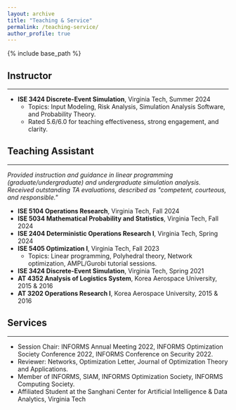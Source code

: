 ```yaml
---
layout: archive
title: "Teaching & Service"
permalink: /teaching-service/
author_profile: true
---
```


{% include base_path %}

## Instructor
---
- **ISE 3424 Discrete-Event Simulation**, Virginia Tech, Summer 2024
  - Topics: Input Modeling, Risk Analysis, Simulation Analysis Software, and Probability Theory.
  - Rated 5.6/6.0 for teaching effectiveness, strong engagement, and clarity.

## Teaching Assistant
---
*Provided instruction and guidance in linear programming (graduate/undergraduate) and undergraduate simulation analysis. Received outstanding TA evaluations, described as "competent, courteous, and responsible."*
- **ISE 5104 Operations Research**, Virginia Tech, Fall 2024
- **ISE 5034 Mathematical Probability and Statistics**, Virginia Tech, Fall 2024
- **ISE 2404 Deterministic Operations Research I**, Virginia Tech, Spring 2024
- **ISE 5405 Optimization I**, Virginia Tech, Fall 2023
  - Topics: Linear programming, Polyhedral theory, Network optimization, AMPL/Gurobi tutorial sessions.
- **ISE 3424 Discrete-Event Simulation**, Virginia Tech, Spring 2021
- **AT 4352 Analysis of Logistics System**, Korea Aerospace University, 2015 & 2016
- **AT 3202 Operations Research I**, Korea Aerospace University, 2015 & 2016

<!-- ## Teaching Assistant at Virginia Tech
---
- ISE 2404: Deterministic Operations Research I, Spring 2024
- ISE 5405: Optimization I, Fall 2023
  - Linear Programming, AMPL/Gurobi Tutorial
- ISE 3424: Discrete-Event Simulation, Spring 2021

## Teaching Assistant at Korea Aerospace University
---
- AT 4352: Analysis of Logistics System, 2015 & 2016
  - Discrete-Event Simulation Tutorial
- AT 3202: Operations Research I, 2015 & 2016 -->


## Services
---
- Session Chair: INFORMS Annual Meeting 2022, INFORMS Optimization Society Conference 2022, INFORMS Conference on Security 2022. 
- Reviewer: Networks, Optimization Letter, Journal of Optimization Theory and Applications.
- Member of INFORMS, SIAM, INFORMS Optimization Society, INFORMS Computing Society.
- Affiliated Student at the Sanghani Center for Artificial Intelligence & Data Analytics, Virginia Tech